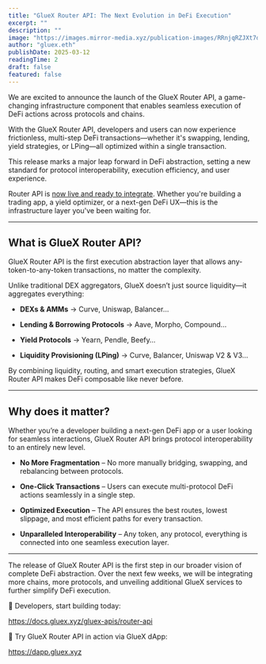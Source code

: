 ```yaml
---
title: "GlueX Router API: The Next Evolution in DeFi Execution"
excerpt: ""
description: ""
image: "https://images.mirror-media.xyz/publication-images/RRnjqRZJXt7d-8rRiNUb-.jpeg?height=1795&width=3589"
author: "gluex.eth"
publishDate: 2025-03-12
readingTime: 2
draft: false
featured: false
---
```


We are excited to announce the launch of the GlueX Router API, a game-changing infrastructure component that enables seamless execution of DeFi actions across protocols and chains.

With the GlueX Router API, developers and users can now experience frictionless, multi-step DeFi transactions—whether it's swapping, lending, yield strategies, or LPing—all optimized within a single transaction.

This release marks a major leap forward in DeFi abstraction, setting a new standard for protocol interoperability, execution efficiency, and user experience.

Router API is [now live and ready to integrate](https://docs.gluex.xyz). Whether you're building a trading app, a yield optimizer, or a next-gen DeFi UX—this is the infrastructure layer you've been waiting for.

---

## What is GlueX Router API?

GlueX Router API is the first execution abstraction layer that allows any-token-to-any-token transactions, no matter the complexity.

Unlike traditional DEX aggregators, GlueX doesn’t just source liquidity—it aggregates everything:

- **DEXs & AMMs** → Curve, Uniswap, Balancer…

- **Lending & Borrowing Protocols** → Aave, Morpho, Compound…

- **Yield Protocols** → Yearn, Pendle, Beefy…

- **Liquidity Provisioning (LPing)** → Curve, Balancer, Uniswap V2 & V3…

By combining liquidity, routing, and smart execution strategies, GlueX Router API makes DeFi composable like never before.

---

## Why does it matter?

Whether you’re a developer building a next-gen DeFi app or a user looking for seamless interactions, GlueX Router API brings protocol interoperability to an entirely new level.

- **No More Fragmentation** – No more manually bridging, swapping, and rebalancing between protocols.

- **One-Click Transactions** – Users can execute multi-protocol DeFi actions seamlessly in a single step.

- **Optimized Execution** – The API ensures the best routes, lowest slippage, and most efficient paths for every transaction.

- **Unparalleled Interoperability** – Any token, any protocol, everything is connected into one seamless execution layer.

---

The release of GlueX Router API is the first step in our broader vision of complete DeFi abstraction. Over the next few weeks, we will be integrating more chains, more protocols, and unveiling additional GlueX services to further simplify DeFi execution.

🔗 Developers, start building today:

https://docs.gluex.xyz/gluex-apis/router-api

🔗 Try GlueX Router API in action via GlueX dApp:

https://dapp.gluex.xyz
